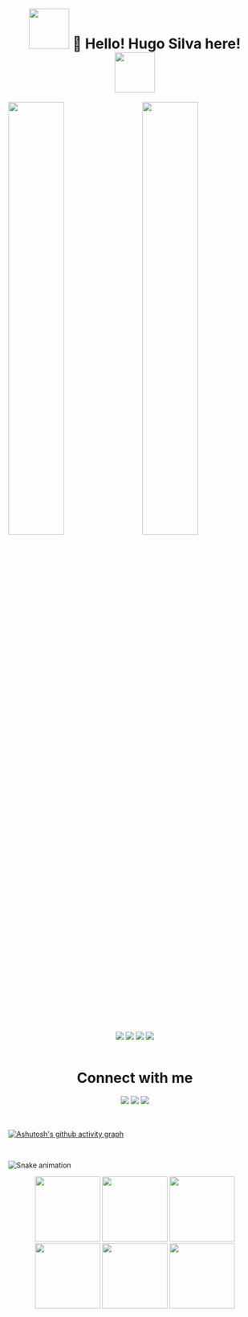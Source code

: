 <h1 align="center" text-align="center">
<img src="https://media.giphy.com/media/ghCX1B38YFXAwttIkg/giphy.gif" width="80">  
👋 Hello! Hugo Silva here! 
<img src="https://media.giphy.com/media/ghCX1B38YFXAwttIkg/giphy.gif" width="80">
</h1>

<!--
**Hugohs98/hugohs98** is a ✨ _special_ ✨ repository because its `README.md` (this file) appears on your GitHub profile.

Here are some ideas to get you started:

- 🔭 I’m currently working on ...
- 🌱 I’m currently learning ...
- 👯 I’m looking to collaborate on ...
- 🤔 I’m looking for help with ...
- 💬 Ask me about ...
- 📫 How to reach me: ...
- 😄 Pronouns: ...
- ⚡ Fun fact: ...
-->

<div>
<img alogn="left" width="47%" src="https://github-readme-stats.vercel.app/api?username=hugohs98&show_icons=true&theme=dark">
<img align="right" width="47%" src="https://github-readme-stats.vercel.app/api/top-langs/?username=hugohs98&layout=compact&theme=dark">
</div> 


<br />

<section align="center"> 
<img src="https://img.shields.io/badge/python-3670A0?style=for-the-badge&logo=python&logoColor=ffdd54">

<img src="https://img.shields.io/badge/html5-%23E34F26.svg?style=for-the-badge&logo=html5&logoColor=white">

<img src="https://img.shields.io/badge/css3-%231572B6.svg?style=for-the-badge&logo=css3&logoColor=white">

<img src="https://img.shields.io/badge/JavaScript-F7DF1E?style=for-the-badge&logo=javascript&logoColor=black">

</section>

<br />
<h1 align="center">Connect with me</h1>
<div align="center">
<a href="https://www.instagram.com/hugohsilva/" target="_blank"><img src="https://img.shields.io/badge/-Instagram-%23E4405F?style=for-the-badge&logo=instagram&logoColor=white" target="_blank"></a>
<a href="https://www.twitch.tv/hugiii_" target="_blank"><img src="https://img.shields.io/badge/Twitch-9146FF?style=for-the-badge&logo=twitch&logoColor=white" target="_blank"></a>
<a href="https://www.linkedin.com/in/hugo-silva-2bb757210/" target="_blank"><img src="https://img.shields.io/badge/-LinkedIn-%230077B5?style=for-the-badge&logo=linkedin&logoColor=white" target="_blank"></a>   
</div>
<br /> <br /> 
  
[![Ashutosh's github activity graph](https://activity-graph.herokuapp.com/graph?username=hugohs98&theme=xcode)](https://github.com/ashutosh00710/github-readme-activity-graph)

<br /> 

![Snake animation](https://github.com/hugohs98/hugohs98/blob/output/github-contribution-grid-snake.svg)

<div align="center">

<img src="https://media.giphy.com/media/89xtlBTJ49uNE7Zn5w/giphy.gif" width="130">
<img src="https://media.giphy.com/media/89xtlBTJ49uNE7Zn5w/giphy.gif" width="130">
<img src="https://media.giphy.com/media/89xtlBTJ49uNE7Zn5w/giphy.gif" width="130">
<img src="https://media.giphy.com/media/89xtlBTJ49uNE7Zn5w/giphy.gif" width="130">
<img src="https://media.giphy.com/media/89xtlBTJ49uNE7Zn5w/giphy.gif" width="130">
<img src="https://media.giphy.com/media/89xtlBTJ49uNE7Zn5w/giphy.gif" width="130">

</div>
